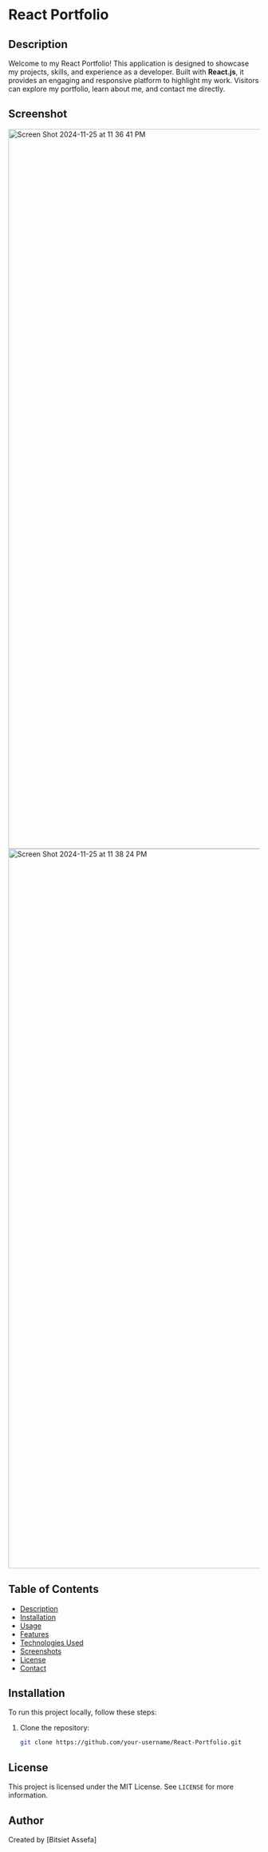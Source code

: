 # React Portfolio

## Description

Welcome to my React Portfolio! This application is designed to showcase my projects, skills, and experience as a developer. Built with **React.js**, it provides an engaging and responsive platform to highlight my work. Visitors can explore my portfolio, learn about me, and contact me directly.

## Screenshot

<img width="1440" alt="Screen Shot 2024-11-25 at 11 36 41 PM" src="https://github.com/user-attachments/assets/ebbf8fb3-8dd2-4abd-9f5c-334d50103fe1">

<img width="1440" alt="Screen Shot 2024-11-25 at 11 38 24 PM" src="https://github.com/user-attachments/assets/088fb2fb-7c2b-428d-91f3-4fc1dcc31c74">

## Table of Contents

- [Description](#description)
- [Installation](#installation)
- [Usage](#usage)
- [Features](#features)
- [Technologies Used](#technologies-used)
- [Screenshots](#screenshots)
- [License](#license)
- [Contact](#contact)

## Installation

To run this project locally, follow these steps:

1. Clone the repository:
   ```bash
   git clone https://github.com/your-username/React-Portfolio.git
## License
This project is licensed under the MIT License. See `LICENSE` for more information.

## Author
Created by [Bitsiet Assefa]


